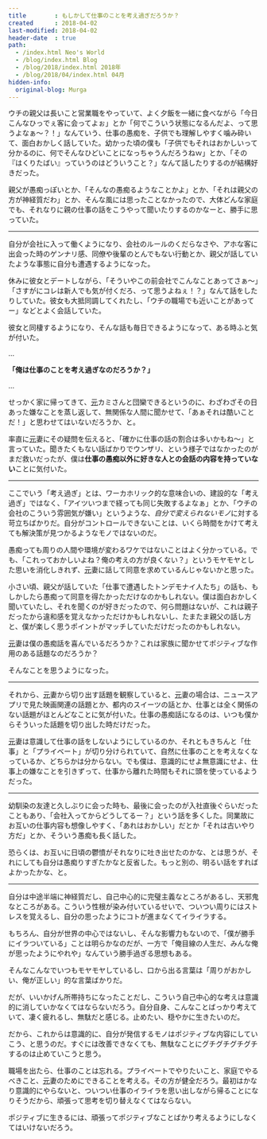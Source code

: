 ```yaml
---
title        : もしかして仕事のことを考え過ぎだろうか？
created      : 2018-04-02
last-modified: 2018-04-02
header-date  : true
path:
  - /index.html Neo's World
  - /blog/index.html Blog
  - /blog/2018/index.html 2018年
  - /blog/2018/04/index.html 04月
hidden-info:
  original-blog: Murga
---
```


ウチの親父は長いこと営業職をやっていて、よく夕飯を一緒に食べながら「今日こんなひっでぇ客に会ってよぉ」とか「何でこういう状態になるんだよ、って思うよなぁ〜？！」なんていう、仕事の愚痴を、子供でも理解しやすく噛み砕いて、面白おかしく話していた。幼かった頃の僕も「子供でもそれはおかしいって分かるのに、何でそんなひどいことになっちゃうんだろうねｗ」とか、「その『はくりたばい』っていうのはどういうこと？」なんて話したりするのが結構好きだった。

親父が愚痴っぽいとか、「そんなの愚痴るようなことかよ」とか、「それは親父の方が神経質だわ」とか、そんな風には思ったことなかったので、大体どんな家庭でも、それなりに親の仕事の話をこうやって聞いたりするのかなーと、勝手に思っていた。

---

自分が会社に入って働くようになり、会社のルールのくだらなさや、アホな客に出会った時のゲンナリ感、同僚や後輩のとんでもない行動とか、親父が話していたような事態に自分も遭遇するようになった。

休みに彼女とデートしながら、「そういやこの前会社でこんなことあってさぁ〜」「さすがにコレは新人でも気が付くだろ、って思うよねぇ！？」なんて話をしたりしていた。彼女も大抵同調してくれたし、「ウチの職場でも近いことがあってー」などとよく会話していた。

彼女と同棲するようになり、そんな話も毎日できるようになって、ある時ふと気が付いた。

…

**「俺は仕事のことを考え過ぎなのだろうか？」**

…

せっかく家に帰ってきて、<ins datetime="2021-03-26T00:00Z">元</ins>カミさんと団欒できるというのに、わざわざその日あった嫌なことを蒸し返して、無関係な人間に聞かせて、「あぁそれは酷いことだ！」と思わせてはいないだろうか、と。

率直に<ins datetime="2021-03-26T00:00Z">元</ins>妻にその疑問を伝えると、「確かに仕事の話の割合は多いかもね〜」と言っていた。聞きたくもない話ばかりでウンザリ、という様子ではなかったのがまだ救いだったが、僕は**仕事の愚痴以外に好きな人との会話の内容を持っていない**ことに気付いた。

---

ここでいう「考え過ぎ」とは、ワーカホリック的な意味合いの、建設的な「考え過ぎ」ではなく、「アイツいつまで経っても同じ失敗するよなぁ」とか、「ウチの会社のこういう雰囲気が嫌い」というような、*自分で変えられないモノ*に対する苛立ちばかりだ。自分がコントロールできないことは、いくら時間をかけて考えても解決策が見つかるようなモノではないのだ。

愚痴っても周りの人間や環境が変わるワケではないことはよく分かっている。でも、「これっておかしいよね？俺の考えの方が良くない？」というモヤモヤとした思いを消化しきれず、<ins datetime="2021-03-26T00:00Z">元</ins>妻に話して同意を求めているんじゃないかと思った。

小さい頃、親父が話していた「仕事で遭遇したトンデモナイ人たち」の話も、もしかしたら愚痴って同意を得たかっただけなのかもしれない。僕は面白おかしく聞いていたし、それを聞くのが好きだったので、何ら問題はないが、これは親子だったから違和感を覚えなかっただけかもしれないし、たまたま親父の話し方と、僕が楽しく思うポイントがマッチしていただけだったのかもしれない。

<ins datetime="2021-03-26T00:00Z">元</ins>妻は僕の愚痴話を喜んでいるだろうか？これは家族に聞かせてポジティブな作用のある話題なのだろうか？

そんなことを思うようになった。

---

それから、<ins datetime="2021-03-26T00:00Z">元</ins>妻から切り出す話題を観察していると、<ins datetime="2021-03-26T00:00Z">元</ins>妻の場合は、ニュースアプリで見た映画関連の話題とか、都内のスイーツの話とか、仕事とは全く関係のない話題がほとんどなことに気が付いた。仕事の愚痴話になるのは、いつも僕からそういった話題を切り出した時だけだった。

<ins datetime="2021-03-26T00:00Z">元</ins>妻は意識して仕事の話をしないようにしているのか、それともきちんと「仕事」と「プライベート」が切り分けられていて、自然に仕事のことを考えなくなっているか、どちらかは分からない。でも僕は、意識的にせよ無意識にせよ、仕事上の嫌なことを引きずって、仕事から離れた時間もそれに頭を使っているようだった。

---

幼馴染の友達と久しぶりに会った時も、最後に会ったのが入社直後ぐらいだったこともあり、「会社入ってからどうしてるー？」という話を多くした。同業故にお互いの仕事内容も想像しやすく、「あれはおかしい」だとか「それは古いやり方だ」とか、そういう愚痴も長く話した。

恐らくは、お互いに日頃の鬱憤がそれなりに吐き出せたのかな、とは思うが、それにしても自分は愚痴りすぎたかなと反省した。もっと別の、明るい話をすればよかったかな、と。

---

自分は中途半端に神経質だし、自己中心的に完璧主義なところがあるし、天邪鬼なところがある。こういう性根が染み付いているせいで、ついつい周りにはストレスを覚えるし、自分の思ったようにコトが進まなくてイライラする。

もちろん、自分が世界の中心ではないし、そんな影響力もないので、「僕が勝手にイラついている」ことは明らかなのだが、一方で「俺目線の人生だ、みんな俺が思ったようにやれや」なんていう勝手過ぎる思想もある。

そんなこんなでいつもモヤモヤしているし、口から出る言葉は「周りがおかしい、俺が正しい」的な言葉ばかりだ。

だが、いいかげん所帯持ちになったことだし、こういう自己中心的な考えは意識的に消していかなくてはならないだろう。自分自身、こんなことばっかり考えていて、凄く疲れるし、無駄だと感じる。止めたい、穏やかに生きたいのだ。

だから、これからは意識的に、自分が発信するモノはポジティブな内容にしていこう、と思うのだ。すぐには改善できなくても、無駄なことにグチグチグチグチするのは止めていこうと思う。

職場を出たら、仕事のことは忘れる。プライベートでやりたいこと、家庭でやるべきこと、<ins datetime="2021-03-26T00:00Z">元</ins>妻のためにできることを考える。その方が健全だろう。最初はかなり意識的にやらないと、ついつい仕事のイライラを思い出しながら帰ることになりそうだから、頑張って思考を切り替えなくてはならない。

ポジティブに生きるには、頑張ってポジティブなことばかり考えるようにしなくてはいけないだろう。
